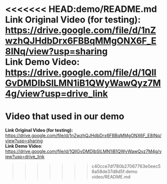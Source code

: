 <<<<<<< HEAD:demo/README.md
**Link Original Video (for testing):** <a>https://drive.google.com/file/d/1nZwzhQJHdbDrx6FBBqMMgONX6F_E8INq/view?usp=sharing</a>  
**Link Demo Video**: <a>https://drive.google.com/file/d/1QlIGvDMDIbSlLMN1iB1QWyWawQyz7M4g/view?usp=drive_link</a>
=======
# Video that used in our demo
**Link Original Video (for testing):** <a>https://drive.google.com/file/d/1nZwzhQJHdbDrx6FBBqMMgONX6F_E8INq/view?usp=sharing</a>  
**Link Demo Video**: <a>https://drive.google.com/file/d/1QlIGvDMDIbSlLMN1iB1QWyWawQyz7M4g/view?usp=drive_link</a>
>>>>>>> c40cce7df780b27067763e0eec56a58de37d8d5f:demo video/README.md
